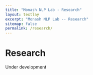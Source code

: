 ```yaml
---
title: "Monash NLP Lab - Research"
layout: textlay
excerpt: "Monash NLP Lab -- Research"
sitemap: false
permalink: /research/
---
```


# Research
Under development
